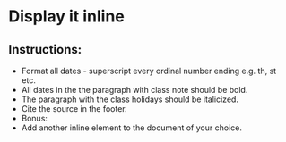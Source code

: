 # Display it inline

## Instructions:

- Format all dates - superscript every ordinal number ending e.g. th, st etc.
- All dates in the the paragraph with class note should be bold.
- The paragraph with the class holidays should be italicized.
- Cite the source in the footer.
- Bonus:
- Add another inline element to the document of your choice.
